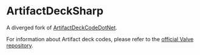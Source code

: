 # ArtifactDeckSharp
A diverged fork of [ArtifactDeckCodeDotNet](https://github.com/MisterJimson/ArtifactDeckCodeDotNet).

For information about Artifact deck codes, please refer to the [official Valve repository](https://github.com/ValveSoftware/ArtifactDeckCode).